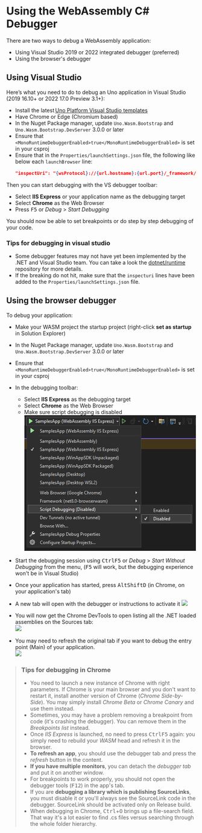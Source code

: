 # Using the WebAssembly C# Debugger

There are two ways to debug a WebAssembly application:
- Using Visual Studio 2019 or 2022 integrated debugger (preferred)
- Using the browser's debugger

## Using Visual Studio
Here’s what you need to do to debug an Uno application in Visual Studio (2019 16.10+ or 2022 17.0 Preview 3.1+):

- Install the latest [Uno Platform Visual Studio templates](https://marketplace.visualstudio.com/items?itemName=nventivecorp.uno-platform-addin)
- Have Chrome or Edge (Chromium based)
- In the Nuget Package manager, update `Uno.Wasm.Bootstrap` and `Uno.Wasm.Bootstrap.DevServer` 3.0.0 or later
- Ensure that `<MonoRuntimeDebuggerEnabled>true</MonoRuntimeDebuggerEnabled>` is set in your csproj
- Ensure that in the `Properties/launchSettings.json` file, the following like below each `launchBrowser` line:
    ```json
    "inspectUri": "{wsProtocol}://{url.hostname}:{url.port}/_framework/debug/ws-proxy?browser={browserInspectUri}",
    ```

Then you can start debugging with the VS debugger toolbar:
   - Select **IIS Express** or your application name as the debugging target
   - Select **Chrome** as the Web Browser
   - Press <kbd>F5</kbd> or _Debug_ > _Start Debugging_

You should now be able to set breakpoints or do step by step debugging of your code.

### Tips for debugging in visual studio
- Some debugger features may not have yet been implemented by the .NET and Visual Studio team. You can take a look the [dotnet/runtime](https://github.com/dotnet/runtime) repository for more details.
- If the breaking do not hit, make sure that the `inspecturi` lines have been added to the `Properties/launchSettings.json` file.

## Using the browser debugger

To debug your application:
- Make your WASM project the startup project (right-click **set as startup** in Solution Explorer)
- In the Nuget Package manager, update `Uno.Wasm.Bootstrap` and `Uno.Wasm.Bootstrap.DevServer` 3.0.0 or later
- Ensure that `<MonoRuntimeDebuggerEnabled>true</MonoRuntimeDebuggerEnabled>` is set in your csproj
- In the debugging toolbar:

   - Select **IIS Express** as the debugging target
   - Select **Chrome** as the Web Browser
   - Make sure script debugging is disabled<br/>
   ![IIS express settings](Assets/quick-start/wasm-debugging-iis-express.png)

- Start the debugging session using <kbd>Ctrl</kbd><kbd>F5</kbd> or _Debug_ > _Start Without Debugging_ from the menu, (<kbd>F5</kbd> will work, but the debugging experience won't be in Visual Studio)
- Once your application has started, press <kbd>Alt</kbd><kbd>Shift</kbd><kbd>D</kbd> (in Chrome, on your application's tab)
- A new tab will open with the debugger or instructions to activate it
![](Assets/quick-start/wasm-debugger-step-01.png)
- You will now get the Chrome DevTools to open listing all the .NET loaded assemblies on the Sources tab:<br/>
![](Assets/quick-start/wasm-debugger-step-02.png)
- You may need to refresh the original tab if you want to debug the entry point (Main) of your application.<br/>
![](Assets/quick-start/wasm-debugger-step-03.png)

> ### Tips for debugging in Chrome
> * You need to launch a new instance of Chrome with right parameters. If Chrome is your main browser
> and you don't want to restart it, install another version of Chrome (_Chrome Side-by-Side_).
> You may simply install _Chrome Beta_ or _Chrome Canary_ and use them instead.
> * Sometimes, you may have a problem removing a breakpoint from code (it's crashing the debugger).
> You can remove them in the _Breakpoints list_ instead.
> * Once _IIS Express_ is launched, no need to press <kbd>Ctrl</kbd><kbd>F5</kbd> again: you simply need to rebuild your
> _WASM_ head and refresh it in the browser.
> * **To refresh an app**, you should use the debugger tab and press the _refresh_ button in the content.
> * **If you have multiple monitors**, you can detach the _debugger tab_ and put it on another window.
> * For breakpoints to work properly, you should not open the debugger tools (<kbd>F12</kbd>) in the app's tab.
> * If you are **debugging a library which is publishing SourceLinks**, you must disable it or you'll
> always see the SourceLink code in the debugger. SourceLink should be activated only on Release build.
> * When debugging in Chrome, <kbd>Ctrl</kbd>+<kbd>O</kbd> brings up a file-search field. That way it's a lot easier to find .cs files versus searching through the whole folder hierarchy.
